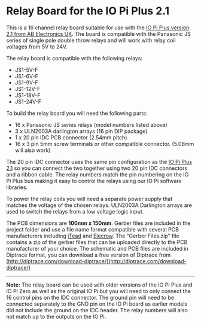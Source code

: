 # Relay Board for the IO Pi Plus 2.1 #

This is a 16 channel relay board suitable for use with the [IO Pi Plus version 2.1 from AB Electronics UK](https://www.abelectronics.co.uk/p/54/IO-Pi-Plus).  The board is compatible with the Panasonic JS series of single pole double throw relays and will work with relay coil voltages from 5V to 24V.  

The relay board is compatible with the following relays:

- JS1-5V-F
- JS1-6V-F
- JS1-9V-F
- JS1-12V-F
- JS1-18V-F
- JS1-24V-F

To build the relay board you will need the following parts:

- 16 x Panasonic JS series relays (model numbers listed above)
- 3 x ULN2003A darlington arrays (16 pin DIP package)  
- 1 x 20 pin IDC PCB connector (2.54mm pitch)  
- 16 x 3 pin 5mm screw terminals or other compatible connector. (5.08mm will also work)
  
The 20 pin IDC connector uses the same pin configuration as the [IO Pi Plus 2.1](https://www.abelectronics.co.uk/p/54/IO-Pi-Plus) so you can connect the two together using two 20 pin IDC connectors and a ribbon cable.  The relay numbers match the pin numbering on the IO Pi Plus bus making it easy to control the relays using our IO Pi software libraries.

To power the relay coils you will need a separate power supply that matches the voltage of the chosen relays.  ULN2003A Darlington arrays are used to switch the relays from a low voltage logic input.

The PCB dimensions are **100mm x 150mm**.  Gerber files are included in the project folder and use a file name format compatible with several PCB manufacturers including [iTead](https://www.itead.cc/open-pcb/pcb-prototyping/2layer-pcb-larger-than-10cm-x-10cm.html) and [Elecrow](https://www.elecrow.com/services/pcb-prototyping/5pcs-2-layer-pcb.html).  The “Gerber Files.zip” file contains a zip of the gerber files that can be uploaded directly to the PCB manufacturer of your choice.
The schematic and PCB files are included in Diptrace format, you can download a free version of Diptrace from [http://diptrace.com/download-diptrace/](http://diptrace.com/download-diptrace/)

----------

**Note:** The relay board can be used with older versions of the IO Pi Plus and IO Pi Zero as well as the original IO Pi but you will need to only connect the 16 control pins on the IDC connector.  The ground pin will need to be connected separately to the GND pin on the IO Pi board as earlier models did not include the ground on the IDC header.  The relay numbers will also not match up to the outputs on the IO Pi.
